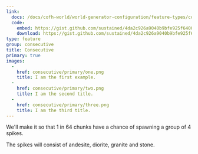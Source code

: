 ```yaml
---
link:
  docs: /docs/cofh-world/world-generator-configuration/feature-types/consecutive/
  code:
    embed: https://gist.github.com/sustained/4da2c926a9040b9bfe925f6400eae87e.js
    download: https://gist.github.com/sustained/4da2c926a9040b9bfe925f6400eae87e/archive/1b54e077b442c202943191f571db7a89df54fcdb.zip
type: feature
group: consecutive
title: Consecutive
primary: true
images:
  -
    href: consecutive/primary/one.png
    title: I am the first example.
  -
    href: consecutive/primary/two.png
    title: I am the second title.
  -
    href: consecutive/primary/three.png
    title: I am the third title.
---
```


We'll make it so that 1 in 64 chunks have a chance of spawning a group of 4 spikes.

The spikes will consist of andesite, diorite, granite and stone.
